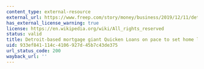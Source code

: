 ```yaml
---
content_type: external-resource
external_url: https://www.freep.com/story/money/business/2019/12/11/detroit-quicken-loans-sets-mortgage-volume-record/2633361001/
has_external_license_warning: true
license: https://en.wikipedia.org/wiki/All_rights_reserved
status: valid
title: Detroit-based mortgage giant Quicken Loans on pace to set home loan record
uid: 933ef841-114c-4106-927d-45b7c43de375
url_status_code: 200
wayback_url: ''
---
```

